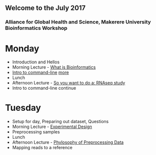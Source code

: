 ## Welcome to the July 2017 
### Alliance for Global Health and Science, Makerere University Bioinformatics Workshop

Monday
=======

* Introduction and Hellos
* Morning Lecture - [What is Bioinformatics](Lecture_Series/What_is_Bioinformatics.pdf)
* [Intro to command-line](Workshop/Monday/Command_Line_Intro.pdf)
	[more](Workshop/Monday/commands_Command_Line.md)
* Lunch
* Afternoon Lecture - [So you want to do a: RNAseq study](Lecture_Series/RNAseq_Differential_Expression_Analysis.pdf)
* Intro to command-line continue

Tuesday
=======
* Setup for day, Preparing out dataset, Questions
* Morning Lecture - [Experimental Design](Lecture_Series/ExperimentalDesign.pdf)
* Preprocessing samples
* Lunch
* Afternoon Lecture - [Phylosophy of Preprocessing Data](Lecture_Series/Preprocessing.pdf)
* Mapping reads to a reference
